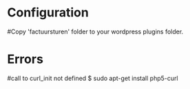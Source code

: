 Configuration
====
#Copy 'factuursturen' folder to your wordpress plugins folder.
#


Errors
=====
#call to curl\_init not defined
$ sudo apt-get install php5-curl

